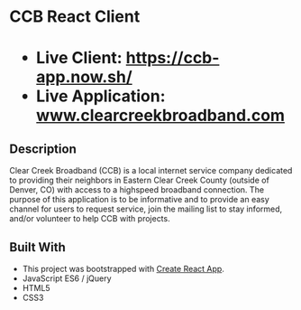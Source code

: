 <h1>CCB React Client<h1>

* Live Client: https://ccb-app.now.sh/
* Live Application: www.clearcreekbroadband.com

## Description

Clear Creek Broadband (CCB) is a local internet service company dedicated to providing their neighbors in Eastern Clear Creek County (outside of Denver, CO) with access to a highspeed broadband connection. The purpose of this application is to be informative and to provide an easy channel for users to request service, join the mailing list to stay informed, and/or volunteer to help CCB with projects.


## Built With

* This project was bootstrapped with [Create React App](https://github.com/facebook/create-react-app).
* JavaScript ES6 / jQuery
* HTML5
* CSS3


